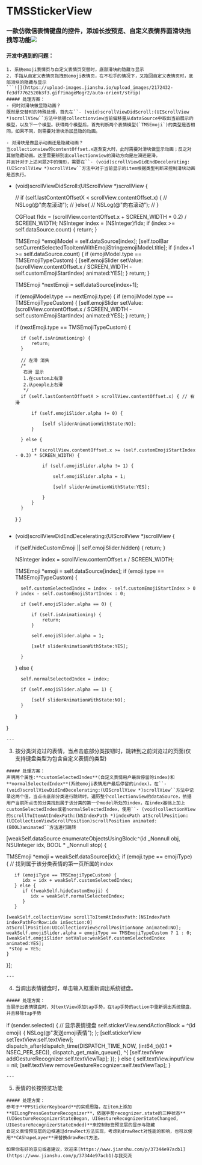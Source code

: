 # TMSStickerView

### 一款仿微信表情键盘的控件，添加长按预览、自定义表情界面滑块拖拽等功能![](https://upload-images.jianshu.io/upload_images/2172432-96bde16876be0bde.gif?imageMogr2/auto-orient/strip)
#### 开发中遇到的问题：
```
1. 系统emoji表情页与自定义表情页交替时，底部滑块的隐藏与显示
2. 手指从自定义表情页拖拽到emoji表情页，在不松手的情况下，又拖回自定义表情页时，底部滑块的隐藏与显示
```![](https://upload-images.jianshu.io/upload_images/2172432-fe3df7762520b3f3.gif?imageMogr2/auto-orient/strip)
##### 处理方案：
- 何时对滑块做显隐动画？
既然是交替时的特殊处理，首先在``- (void)scrollViewDidScroll:(UIScrollView *)scrollView``方法中依据collectionview当前偏移量从dataSource中取出当前展示的模型，以及下一个模型。获得两个模型后，首先判断两个表情模型(`TMSEmoji`)的类型是否相同，如果不同，则需要对滑块添加显隐的动画。

- 对滑块是做显示动画还是隐藏动画？
当collectionview的contentOffset.x逐渐变大时，此时需要对滑块做显示动画；反之对其做隐藏动画。这里需要辨别出collectionview的滑动方向是左滑还是滑。
并且针对于上述问题2中的情形，需要在``- (void)scrollViewDidEndDecelerating:(UIScrollView *)scrollView``方法中对于当前显示的item根据类型判断来控制滑块动画是否执行。

```
- (void)scrollViewDidScroll:(UIScrollView *)scrollView {
    
    //    if (self.lastContentOffsetX < scrollView.contentOffset.x) {
    //        NSLog(@"向左滚动");
    //    }else{
    //        NSLog(@"向右滚动");
    //    }
    
    CGFloat fIdx = (scrollView.contentOffset.x + SCREEN_WIDTH * 0.2) / SCREEN_WIDTH;
    NSInteger index = (NSInteger)fIdx;
    if (index >= self.dataSource.count) {
        return;
    }
    
    TMSEmoji *emojiModel = self.dataSource[index];
    [self.toolBar setCurrentSelectedTooItemWithEmojiString:emojiModel.title];
    if (index+1 >= self.dataSource.count) {
        if (emojiModel.type == TMSEmojiTypeCustom) {
            [self.emojiSlider setValue:(scrollView.contentOffset.x / SCREEN_WIDTH - self.customEmojiStartIndex) animated:YES];
        }
        return;
    }
    
    TMSEmoji *nextEmoji = self.dataSource[index+1];
    
    if (emojiModel.type == nextEmoji.type) {
        if (emojiModel.type == TMSEmojiTypeCustom) {
            [self.emojiSlider setValue:(scrollView.contentOffset.x / SCREEN_WIDTH - self.customEmojiStartIndex) animated:YES];
        }
        return;
    }
    
    if (nextEmoji.type == TMSEmojiTypeCustom) {
        
        if (self.isAnimationing) {
            return;
        }
        
        // 左滑 消失
        /*
         右滑 显示
         1.在custom上右滑
         2.从people上右滑
         */
        if (self.lastContentOffsetX > scrollView.contentOffset.x) { // 右滑
            
            if (self.emojiSlider.alpha != 0) {
                
                [self sliderAnimationWithState:NO];
            }
            
        } else {
            
            if (scrollView.contentOffset.x >= (self.customEmojiStartIndex - 0.3) * SCREEN_WIDTH) {
                
                if (self.emojiSlider.alpha != 1) {
                    
                    self.emojiSlider.alpha = 1;
                    
                    [self sliderAnimationWithState:YES];
                    
                }
            }
        }
    }
}
```
```
- (void)scrollViewDidEndDecelerating:(UIScrollView *)scrollView {
    
    if (self.hideCustomEmoji || self.emojiSlider.hidden) {
        return;
    }
    
    NSInteger index = scrollView.contentOffset.x / SCREEN_WIDTH;
    
    TMSEmoji *emoji = self.dataSource[index];
    if (emoji.type == TMSEmojiTypeCustom) {
        
        self.customSelectedIndex = index - self.customEmojiStartIndex > 0 ? index - self.customEmojiStartIndex : 0;
        
        if (self.emojiSlider.alpha == 0) {
            
            if (self.isAnimationing) {
                return;
            }
            
            self.emojiSlider.alpha = 1;
            
            [self sliderAnimationWithState:YES];
            
        }
    } else {
        
        self.normalSelectedIndex = index;
        
        if (self.emojiSlider.alpha == 1) {
            
            [self sliderAnimationWithState:NO];
        }
    }
    
}
```
---
```
3. 按分类浏览过的表情，当点击底部分类按钮时，跳转到之前浏览过的页面(仅支持键盘类型为包含自定义表情的类型)
```
##### 处理方案：
声明两个属性:**customSelectedIndex**(自定义表情用户最后停留的index)和**normalSelectedIndex**(系统emoji表情用户最后停留的index)。在``- (void)scrollViewDidEndDecelerating:(UIScrollView *)scrollView``方法中记录这两个值，当点击底部分类进行跳转时，遍历整个collectionview的dataSource，依据用户当前所点击的分类找到属于该分类的第一个model所处的index，在index基础上加上customSelectedIndex或者normalSelectedIndex，使用``- (void)collectionView的scrollToItemAtIndexPath:(NSIndexPath *)indexPath atScrollPosition:(UICollectionViewScrollPosition)scrollPosition animated:(BOOL)animated``方法进行跳转

```
[weakSelf.dataSource enumerateObjectsUsingBlock:^(id  _Nonnull obj, NSUInteger idx, BOOL * _Nonnull stop) {
            
   TMSEmoji *emoji = weakSelf.dataSource[idx];
   if (emoji.type == emojiType) { // 找到属于该分类表情的第一页所属的index
                
       if (emojiType == TMSEmojiTypeCustom) {
          idx = idx + weakSelf.customSelectedIndex;
       } else {
          if (!weakSelf.hideCustomEmoji) {
             idx = weakSelf.normalSelectedIndex;
          }
       }
                
    [weakSelf.collectionView scrollToItemAtIndexPath:[NSIndexPath indexPathForRow:idx inSection:0] atScrollPosition:UICollectionViewScrollPositionNone animated:NO];
    weakSelf.emojiSlider.alpha = emojiType == TMSEmojiTypeCustom ? 1 : 0;
    [weakSelf.emojiSlider setValue:weakSelf.customSelectedIndex animated:YES];
     *stop = YES;
    }
}];
```
---

```
4. 当调出表情键盘时，单击输入框重新调出系统键盘。
```
##### 处理方案：
当展示出表情键盘时，对textView添加tap手势，在tap手势的action中重新调出系统键盘，并且移除tap手势

```
if (sender.selected) { // 显示表情键盘
    self.stickerView.sendActionBlock = ^(id emoji) {
        NSLog(@"发送emoji表情");
    };
    [self.stickerView setTextView:self.textView];
    dispatch_after(dispatch_time(DISPATCH_TIME_NOW, (int64_t)(0.1 * NSEC_PER_SEC)), dispatch_get_main_queue(), ^{
        [self.textView addGestureRecognizer:self.textViewTap];
     });
} else {
     self.textView.inputView = nil;
     [self.textView removeGestureRecognizer:self.textViewTap];
}
```
---
```
5. 表情的长按预览功能
```
##### 处理方案：
参考于**PPStickerKeyboard**的实现思路，在item上添加**UILongPressGestureRecognizer**，依据手势recognizer.state的三种状态**(UIGestureRecognizerStateBegan, UIGestureRecognizerStateChanged, UIGestureRecognizerStateEnded)**来控制标签预览层的显示与隐藏
自定义表情预览层的边框通过drawRect方法实现，考虑到drawRect对性能的影响，也可以使用**CAShapeLayer**来替换drawRect方法。

如果你有好的意见或者建议，欢迎来[https://www.jianshu.com/p/37344e97acb1](https://www.jianshu.com/p/37344e97acb1)与我交流
